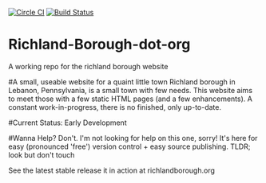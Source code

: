 [![Circle CI](https://circleci.com/gh/wadeanthony0100/Richland-Borough-dot-org/tree/master.svg?style=svg)](https://circleci.com/gh/wadeanthony0100/Richland-Borough-dot-org/tree/master)
[![Build Status](https://travis-ci.org/wadeanthony0100/Richland-Borough-dot-org.svg?branch=master)](https://travis-ci.org/wadeanthony0100/Richland-Borough-dot-org)
# Richland-Borough-dot-org
A working repo for the richland borough website

#A small, useable website for a quaint little town
Richland borough in Lebanon, Pennsylvania, is a small town with few needs. This website aims to meet those with a few static HTML pages (and a few enhancements). A constant work-in-progress, there is no finished, only up-to-date.

#Current Status:
Early Development

#Wanna Help?
Don't. I'm not looking for help on this one, sorry! It's here for easy (pronounced 'free') version control + easy source publishing. TLDR; look but don't touch

See the latest stable release it in action at richlandborough.org
